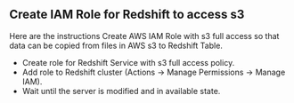 ## Create IAM Role for Redshift to access s3

Here are the instructions Create AWS IAM Role with s3 full access so that data can be copied from files in AWS s3 to Redshift Table.

* Create role for Redshift Service with s3 full access policy.
* Add role to Redshift cluster (Actions -> Manage Permissions -> Manage IAM).
* Wait until the server is modified and in available state.